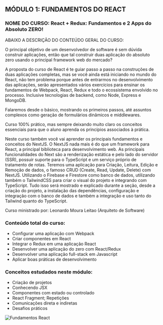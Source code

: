 ## MÓDULO 1: FUNDAMENTOS DO REACT

### NOME DO CURSO: React + Redux: Fundamentos e 2 Apps do Absoluto ZERO!


ABAIXO A DESCRIÇÃO DO CONTEÚDO GERAL DO CURSO:

O principal objetivo de um desenvolvedor de software é sem dúvida construir aplicações, 
então que tal construir duas aplicação do absoluto zero usando o principal framework web do mercado? 

A proposta do curso de React é te guiar passo a passo na construções de duas aplicações completas, 
mas se você ainda está iniciando no mundo do React, não tem problema porque antes de entrarmos no 
desenvolvimento das aplicações, serão apresentados vários exercícios para ensinar os fundamentos de Webpack, 
React, Redux e todo o ecossistema envolvido no processo. Inclusive tecnologias de backend, como Node, Express e MongoDB.

Falaremos desde o básico, mostrando os primeiros passos, até assuntos complexos como geração de formulários dinâmicos e middlewares.

Curso 100% prático, mas sempre deixando muito claro os conceitos essenciais para que o aluno aprenda os princípios associados à prática.

Neste curso também você vai aprender os principais fundamentos e conceitos do NextJS. O NextJS nada mais é do que um framework 
para React, a principal biblioteca para desenvolvimento web. As principais funcionalidades do Next são a renderização estática 
e pelo lado do servidor (SSR), possuir suporte para o TypeScript e um serviço próprio de tratamento de rotas. Teremos uma aplicação 
para Criação, Leitura, Edição e Remoção de dados, o famoso CRUD (Create, Read, Update, Delete) com NextJS. Utilizando o Firebase e 
Firestore como banco de dados, utilizando também o TailwindCSS para criar o visual do projeto e integrando com TypeScript. Tudo isso 
será mostrado e explicado durante a seção, desde a criação do projeto, a instalação das dependências, configuração e integração com 
o banco de dados e também a integração e uso tanto do Tailwind quanto do TypeScript.

Curso ministrado por: Leonardo Moura Leitao (Arquiteto de Software)


### Conteúdo total do curso:

- Configurar uma aplicação com Webpack
- Criar componentes em React
- Integrar o Redux em uma aplicação React
- Desenvolver uma aplicação do zero com React/Redux
- Desenvolver uma aplicação full-stack em Javascript
- Aplicar boas práticas de desenvolvimento



### Conceitos estudados neste módulo: 

- Criação de projetos
- Conhecendo JSX
- Componentes com estado ou controlado
- React Fragment; Repetições
- Comunicações direta e indiretas
- Desafios práticos

![Fundamentos React](https://user-images.githubusercontent.com/72532360/141410109-3c8ac5b8-7b23-4d61-9027-2d2903d3fabe.JPG)
